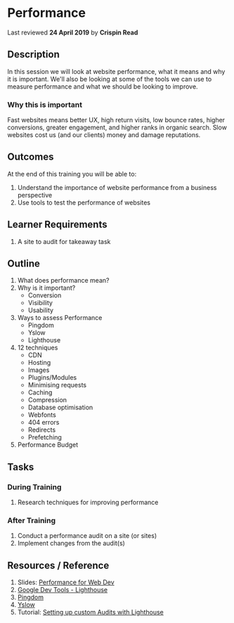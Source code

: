 # Performance
Last reviewed **24 April 2019** by **Crispin Read**

## Description
In this session we will look at website performance, what it means and why it is important. We'll also be looking at some of the tools we can use to measure performance and what we should be looking to improve.

### Why this is important
Fast websites means better UX, high return visits, low bounce rates, higher conversions, greater engagement, and higher ranks in organic search. Slow websites cost us (and our clients) money and damage reputations.  

## Outcomes

At the end of this training you will be able to:

1. Understand the importance of website performance from a business perspective
1. Use tools to test the performance of websites

## Learner Requirements

1. A site to audit for takeaway task


## Outline

1. What does performance mean?
1. Why is it important?
    - Conversion
    - Visibility
    - Usability
1. Ways to assess Performance
    - Pingdom
    - Yslow
    - Lighthouse
1. 12 techniques
    - CDN
    - Hosting
    - Images
    - Plugins/Modules
    - Minimising requests
    - Caching
    - Compression
    - Database optimisation
    - Webfonts
    - 404 errors
    - Redirects
    - Prefetching
1. Performance Budget

## Tasks

### During Training
1. Research techniques for improving performance

### After Training
1. Conduct a performance audit on a site (or sites)
1. Implement changes from the audit(s)


## Resources / Reference

1. Slides: [Performance for Web Dev](https://docs.google.com/presentation/d/1iZDYvdIjepmIY0mP_5HiBSag6VL-a8_7r1GijTk2Pgo/edit#slide=id.p)
1. [Google Dev Tools - Lighthouse](https://developers.google.com/web/tools/lighthouse/#devtools)
1. [Pingdom](https://tools.pingdom.com/)
1. [Yslow](http://yslow.org/)
1. Tutorial: [Setting up custom Audits with Lighthouse](https://www.aymen-loukil.com/en/blog-en/google-lighthouse-custom-audits/)
